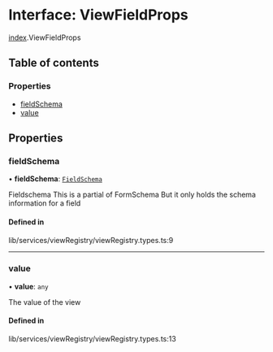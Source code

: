 # Interface: ViewFieldProps

[index](../wiki/index).ViewFieldProps

## Table of contents

### Properties

- [fieldSchema](../wiki/index.ViewFieldProps#fieldschema)
- [value](../wiki/index.ViewFieldProps#value)

## Properties

### fieldSchema

• **fieldSchema**: [`FieldSchema`](../wiki/index.FieldSchema)

Fieldschema
This is a partial of FormSchema
But it only holds the schema information for a field

#### Defined in

lib/services/viewRegistry/viewRegistry.types.ts:9

___

### value

• **value**: `any`

The value of the view

#### Defined in

lib/services/viewRegistry/viewRegistry.types.ts:13
